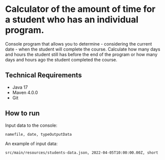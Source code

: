 # Calculator of the amount of time for a student who has an individual program.

Console program that allows you to determine - considering the current date - when the student will complete the course.
Calculate how many days and hours the student still has before the end of the program or how many days and hours ago
the student completed the course.

## Technical Requirements

* Java 17
* Maven 4.0.0
* Git

## How to run

Input data to the console:

`namefile, date, typeOutputData`

An example of input data:

`src/main/resources/students-data.json, 2022-04-05T10:00:00.00Z, short`